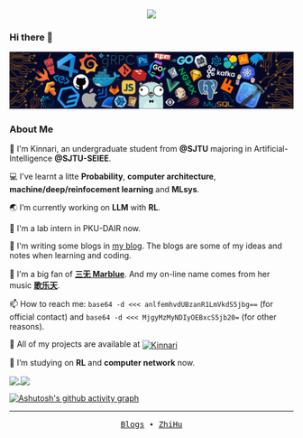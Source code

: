<div align=center>
  <img align="center" src="https://count.getloli.com/@KinnariyaMamaTanha" />
</div>

### Hi there 👋

![image](assets/Programming.png)

### **About Me**

🔭 I'm Kinnari, an undergraduate student from **@SJTU** majoring in Artificial-Intelligence **@SJTU-SEIEE**.

💻 I’ve learnt a litte **Probability**, **computer architecture**, **machine/deep/reinfocement learning** and **MLsys**.

🌏 I’m currently working on **LLM** with **RL**.

👀 I'm a lab intern in PKU-DAIR now.

<!-- 😘 I'm passionate about open-source projects and culture. Previously, I mainly contributed to [Chcore](https://github.com/SJTU-IPADS/OS-Course-Lab) and [jcourse_go](https://github.com/SJTU-jCourse/jcourse_go), and I am looking forward to more participation and collaboration in the open-source community. -->

📒 I'm writing some blogs in <a href="https://kinnari-blog.vercel.app/">my blog</a>. The blogs are some of my ideas and notes when learning and coding.

📜 I'm a big fan of [**三无 Marblue**](https://space.bilibili.com/284120). And my on-line name comes from her music [**歌乐天**](https://www.youtube.com/watch?v=m-UhtKnaLQU).

📫 How to reach me: `base64 -d <<< anlfemhvdUBzanR1LmVkdS5jbg==` (for official contact) and `base64 -d <<< MjgyMzMyNDIyOEBxcS5jb20=` (for other reasons).

💬 All of my projects are available at <a href="https://github.com/KinnariyaMamaTanha?tab=repositories" target="blank"><img align="center" src="https://raw.githubusercontent.com/rahuldkjain/github-profile-readme-generator/master/src/images/icons/Social/github.svg" alt="Kinnari" height="30" width="40" /></a>

🌱 I’m studying on **RL** and **computer network** now.

<a href="https://github.com/anuraghazra/github-readme-stats">
  <img height=200 align="center" src="https://github-readme-stats-kinnari.vercel.app/api?username=KinnariyaMamaTanha&show_icons=true&theme=tokyonight&hide_border=true" />
</a>
<a href="https://github.com/anuraghazra/github-readme-stats">
  <img height=200 align="center" src="https://github-readme-stats-kinnari.vercel.app/api/top-langs?username=KinnariyaMamaTanha&layout=compact&langs_count=8&card_width=320&show_icons=true&theme=tokyonight&hide_border=true" />
</a>

[![Ashutosh's github activity graph](https://github-readme-activity-graph.vercel.app/graph?username=KinnariyaMamaTanha&theme=react-dark)](https://github.com/ashutosh00710/github-readme-activity-graph)

---

<p align="center">
  <samp>
    <a href="https://kinnari-blog.vercel.app/">Blogs</a> ∙
    <a href="https://www.zhihu.com/people/Kinnariya">ZhiHu</a>
  </samp>
</p>

